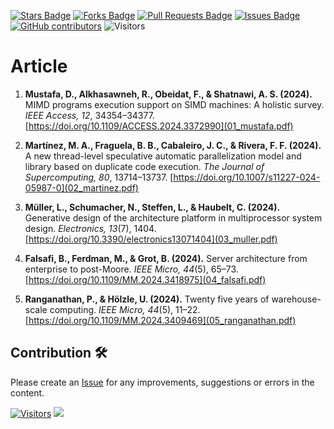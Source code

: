 <a href="https://github.com/drshahizan/computer-system/stargazers"><img src="https://img.shields.io/github/stars/drshahizan/computer-system" alt="Stars Badge"/></a>
<a href="https://github.com/drshahizan/computer-system/network/members"><img src="https://img.shields.io/github/forks/drshahizan/computer-system" alt="Forks Badge"/></a>
<a href="https://github.com/drshahizan/computer-system/pulls"><img src="https://img.shields.io/github/issues-pr/drshahizan/computer-system" alt="Pull Requests Badge"/></a>
<a href="https://github.com/drshahizan/computer-system"><img src="https://img.shields.io/github/issues/drshahizan/computer-system" alt="Issues Badge"/></a>
<a href="https://github.com/drshahizan/computer-system/graphs/contributors"><img alt="GitHub contributors" src="https://img.shields.io/github/contributors/drshahizan/computer-system?color=2b9348"></a>
![Visitors](https://api.visitorbadge.io/api/visitors?path=https%3A%2F%2Fgithub.com%2Fdrshahizan%2Fcomputer-system&labelColor=%23d9e3f0&countColor=%23697689&style=flat)

# Article

1. **Mustafa, D., Alkhasawneh, R., Obeidat, F., & Shatnawi, A. S. (2024).** MIMD programs execution support on SIMD machines: A holistic survey. *IEEE Access, 12*, 34354–34377. [https://doi.org/10.1109/ACCESS.2024.3372990](01_mustafa.pdf)

2. **Martínez, M. A., Fraguela, B. B., Cabaleiro, J. C., & Rivera, F. F. (2024).** A new thread-level speculative automatic parallelization model and library based on duplicate code execution. *The Journal of Supercomputing, 80*, 13714–13737. [https://doi.org/10.1007/s11227-024-05987-0](02_martinez.pdf)

3. **Müller, L., Schumacher, N., Steffen, L., & Haubelt, C. (2024).** Generative design of the architecture platform in multiprocessor system design. *Electronics, 13*(7), 1404. [https://doi.org/10.3390/electronics13071404](03_muller.pdf)

4. **Falsafi, B., Ferdman, M., & Grot, B. (2024).** Server architecture from enterprise to post-Moore. *IEEE Micro, 44*(5), 65–73. [https://doi.org/10.1109/MM.2024.3418975](04_falsafi.pdf)

5. **Ranganathan, P., & Hölzle, U. (2024).** Twenty five years of warehouse-scale computing. *IEEE Micro, 44*(5), 11–22. [https://doi.org/10.1109/MM.2024.3409469](05_ranganathan.pdf)


## Contribution 🛠️
Please create an [Issue](https://github.com/drshahizan/computer-system/issues) for any improvements, suggestions or errors in the content.

[![Visitors](https://api.visitorbadge.io/api/visitors?path=https%3A%2F%2Fgithub.com%2Fdrshahizan&labelColor=%23697689&countColor=%23555555&style=plastic)](https://visitorbadge.io/status?path=https%3A%2F%2Fgithub.com%2Fdrshahizan)
![](https://hit.yhype.me/github/profile?user_id=81284918)

